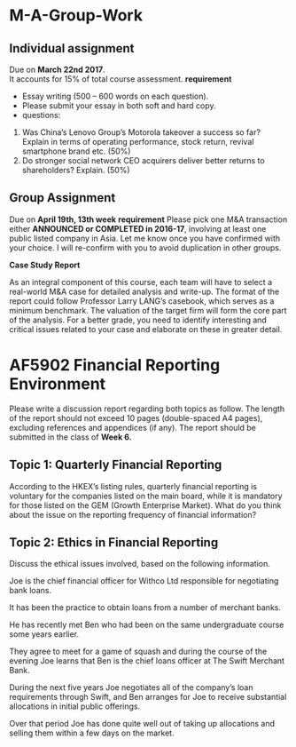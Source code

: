 # M-A-Group-Work

## Individual assignment 
Due on **March 22nd 2017**.  
It accounts for 15% of total course assessment. 
**requirement**
- Essay writing (500 – 600 words on each question).
- Please submit your essay in both soft and hard copy.
- questions:
1. Was China’s Lenovo Group’s Motorola takeover a success so far? Explain in terms of operating performance, stock return, revival smartphone brand etc. (50%)
2. Do stronger social network CEO acquirers deliver better returns to shareholders? Explain. (50%)

## Group Assignment
Due on **April 19th, 13th week**
**requirement**
Please pick one M&A transaction either **ANNOUNCED or COMPLETED in 2016-17**, involving at least one public listed company in Asia.  Let me know once you have confirmed with your choice.  I will re-confirm with you to avoid duplication in other groups.

**Case Study Report**

As an integral component of this course, each team will have to select a real-world M&A case for detailed analysis and write-up. The format of the report could follow Professor Larry LANG’s casebook, which serves as a minimum benchmark. The valuation of the target firm will form the core part of the analysis. For a better grade, you need to identify interesting and critical issues related to your case and elaborate on these in greater detail.


# AF5902 Financial Reporting Environment 


Please write a discussion report regarding both topics as follow. The length of the report should not exceed 10 pages (double-spaced A4 pages), excluding references and appendices (if any). The report should be submitted in the class of **Week 6.**
## Topic 1: Quarterly Financial Reporting
According to the HKEX’s listing rules, quarterly financial reporting is voluntary for the companies listed on the main board, while it is mandatory for those listed on the GEM (Growth Enterprise Market). What do you think about the issue on the reporting frequency of financial information?

## Topic 2: Ethics in Financial Reporting
Discuss the ethical issues involved, based on the following information.

Joe is the chief financial officer for Withco Ltd responsible for negotiating bank loans.  

It has been the practice to obtain loans from a number of merchant banks.

He has recently met Ben who had been on the same undergraduate course some years earlier. 

They agree to meet for a game of squash and during the course of the evening Joe learns that Ben is the chief loans officer at The Swift Merchant Bank. 

During the next five years Joe negotiates all of the company’s loan requirements through Swift, and Ben arranges for Joe to receive substantial allocations in initial public offerings. 

Over that period Joe has done quite well out of taking up allocations and selling them within a few days on the market.
